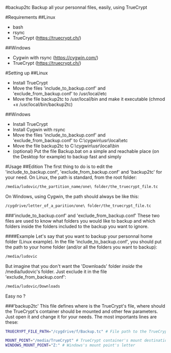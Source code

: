 #backup2tc
Backup all your personnal files, easily, using TrueCrypt

#Requirements
##Linux
* bash
* rsync
* TrueCrypt (https://truecrypt.ch/)

##Windows
* Cygwin with rsync (https://cygwin.com/)
* TrueCrypt (https://truecrypt.ch/)

#Setting up
##Linux
* Install TrueCrypt
* Move the files 'include_to_backup.conf' and 'exclude_from_backup.conf' to /usr/local/etc
* Move the file backup2tc to /usr/local/bin and make it executable (chmod +x /usr/local/bin/backup2tc)

##Windows
* Install TrueCrypt
* Install Cygwin with rsync
* Move the files 'include_to_backup.conf' and 'exclude_from_backup.conf' to C:\cygwin\usr\local\etc
* Move the file backup2tc to C:\cygwin\usr\local\bin
* (optional) Put the file Backup.bat on a simple and reachable place (on the Desktop for example) to backup fast and simply

#Usage
##Edition
The first thing to do is to edit the 'include_to_backup.conf', 'exclude_from_backup.conf' and 'backup2tc' for your need.
On Linux, the path is standard, from the root folder:
```bash
/media/ludovic/the_partition_name/one\ folder/the_truecrypt_file.tc
```
On Windows, using Cygwin, the path should always be like this:
```bash
/cygdrive/letter_of_a_parition/one\ folder/the_truecrypt_file.tc
```
###'include_to_backup.conf' and 'exclude_from_backup.conf'
These two files are used to know what folders you would like to backup and which folders inside the folders included to the backup you want to ignore.

####Example
Let's say that you want to backup your personnal home folder (Linux example).
In the file 'include_to_backup.conf', you should put the path to your home folder (and/or all the folders you want to backup):
```bash
/media/ludovic
```
But imagine that you don't want the 'Downloads' folder *inside* the /media/ludovic's folder. Just exclude it in the file 'exclude_from_backup.conf':
```bash
/media/ludovic/Downloads
```
Easy no ?

###'backup2tc'
This file defines where is the TrueCrypt's file, where should the TrueCrypt's container should be mounted and other few parameters. Just open it and change it for your needs. The most importants lines are these:
```bash
TRUECRYPT_FILE_PATH="/cygdrive/f/Backup.tc" # File path to the TrueCrypt container

MOUNT_POINT="/media/TrueCrypt" # TrueCrypt container's mount destination (Unix only)
WINDOWS_MOUNT_POINT="Z:" # Windows's mount point's letter
```
